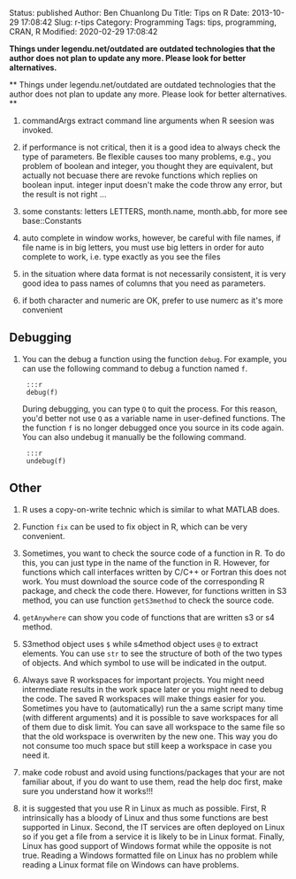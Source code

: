 Status: published
Author: Ben Chuanlong Du
Title: Tips on R
Date: 2013-10-29 17:08:42
Slug: r-tips
Category: Programming
Tags: tips, programming, CRAN, R
Modified: 2020-02-29 17:08:42

**Things under legendu.net/outdated are outdated technologies that the author does not plan to update any more. Please look for better alternatives.**

**
Things under legendu.net/outdated are outdated technologies 
that the author does not plan to update any more. 
Please look for better alternatives.
**

1. commandArgs extract command line arguments when R seesion was invoked. 
 
16. if performance is not critical, 
    then it is a good idea to always check the type of parameters. 
    Be flexible causes too many problems, 
    e.g., you problem of boolean and integer, 
    you thought they are equivalent, but actually not becuase there are revoke functions 
    which replies on boolean input. 
    integer input doesn't make the code throw any error, but the result is not right ...

17. some constants: letters LETTERS, month.name, month.abb, for more see base::Constants

18. auto complete in window works, 
    however, be careful with file names, if file name is in big letters, 
    you must use big letters in order for auto complete to work, i.e. type exactly as you see the files 

21. in the situation where data format is not necessarily consistent, 
    it is very good idea to pass names of columns that you need as parameters.

24. if both character and numeric are OK, prefer to use numerc as it's more convenient


## Debugging

1. You can the debug a function using the function `debug`. 
    For example, 
    you can use the following command to debug a function named `f`.

        :::r
        debug(f)

    During debugging,
    you can type `Q` to quit the process.
    For this reason, 
    you'd better not use `Q` as a variable name in user-defined functions.
    The the function `f` is no longer debugged once you source in its code again.
    You can also undebug it manually be the following command.

        :::r
        undebug(f)

## Other

1. R uses a copy-on-write technic which is similar to what MATLAB does.

2. Function `fix` can be used to fix object in R, 
    which can be very convenient.

25. Sometimes, 
    you want to check the source code of a function in R. 
    To do this, 
    you can just type in the name of the function in R. 
    However, 
    for functions which call interfaces written by C/C++ or Fortran this does not work. 
    You must download the source code of the corresponding R package, 
    and check the code there. 
    However, 
    for functions written in S3 method, 
    you can use function `getS3method` to check the source code.

29. `getAnywhere` can show you code of functions that are written s3 or
    s4 method.

33. S3method object uses `$` while s4method object uses `@` to extract
    elements. You can use `str` to see the structure of both of the two
    types of objects. And which symbol to use will be indicated in the
    output.

1. Always save R workspaces for important projects. 
    You might need intermediate results in the work space later
    or you might need to debug the code.
    The saved R workspaces will make things easier for you.
    Sometimes you have to (automatically) run the a same script many time (with different arguments)
    and it is possible to save workspaces for all of them due to disk limit.
    You can save all workspace to the same file so that the old workspace is overwriten by the new one.
    This way you do not consume too much space but still keep a workspace in case you need it.

2. make code robust and avoid using functions/packages that your are not familiar about, 
    if you do want to use them, read the help doc first, make sure you understand how it works!!!

3. it is suggested that you use R in Linux as much as possible. 
    First, R intrinsically has a bloody of Linux and thus some functions are best supported in Linux.
    Second, the IT services are often deployed on Linux so if you get a file from a service it is likely to be in Linux format.
    Finally, Linux has good support of Windows format while the opposite is not true. 
    Reading a Windows formatted file on Linux has no problem while reading a Linux format file on Windows can have problems.
